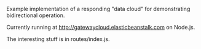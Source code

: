 Example implementation of a responding "data cloud" for demonstrating bidirectional operation.

Currently running at http://gatewaycloud.elasticbeanstalk.com on Node.js.

The interesting stuff is in routes/index.js.
